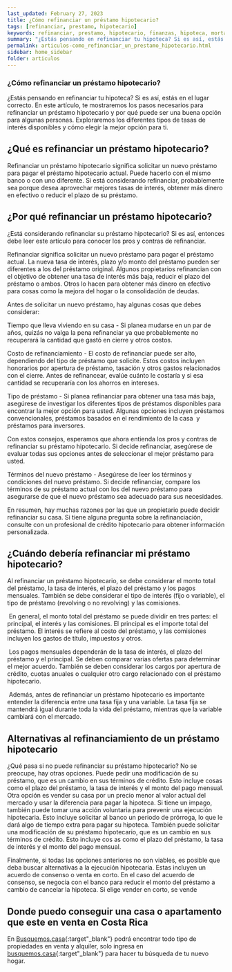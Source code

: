 ```yaml
---
last_updated: February 27, 2023
title: ¿Cómo refinanciar un préstamo hipotecario?
tags: [refinanciar, prestamo, hipotecario]
keywords: refinanciar, prestamo, hipotecario, finanzas, hipoteca, mortage
summary: "¿Estás pensando en refinanciar tu hipoteca? Si es así, estás en el lugar correcto. En este artículo, te mostraremos los pasos necesarios para refinanciar un préstamo hipotecario y por qué puede ser una buena opción para algunas personas. Exploraremos los diferentes tipos de tasas de interés disponibles y cómo elegir la mejor opción para ti."
permalink: articulos-como_refinanciar_un_prestamo_hipotecario.html
sidebar: home_sidebar
folder: articulos
---
```



### ¿Cómo refinanciar un préstamo hipotecario?

¿Estás pensando en refinanciar tu hipoteca? Si es así, estás en el lugar correcto. En este artículo, te mostraremos los pasos necesarios para refinanciar un préstamo hipotecario y por qué puede ser una buena opción para algunas personas. Exploraremos los diferentes tipos de tasas de interés disponibles y cómo elegir la mejor opción para ti.

## ¿Qué es refinanciar un préstamo hipotecario?

Refinanciar un préstamo hipotecario significa solicitar un nuevo préstamo para pagar el préstamo hipotecario actual. Puede hacerlo con el mismo banco o con uno diferente. Si está considerando refinanciar, probablemente sea porque desea aprovechar mejores tasas de interés, obtener más dinero en efectivo o reducir el plazo de su préstamo.

## ¿Por qué refinanciar un préstamo hipotecario?

¿Está considerando refinanciar su préstamo hipotecario? Si es así, entonces debe leer este artículo para conocer los pros y contras de refinanciar.

Refinanciar significa solicitar un nuevo préstamo para pagar el préstamo actual. La nueva tasa de interés, plazo y/o monto del préstamo pueden ser diferentes a los del préstamo original. Algunos propietarios refinancian con el objetivo de obtener una tasa de interés más baja, reducir el plazo del préstamo o ambos. Otros lo hacen para obtener más dinero en efectivo para cosas como la mejora del hogar o la consolidación de deudas.

Antes de solicitar un nuevo préstamo, hay algunas cosas que debes considerar:

Tiempo que lleva viviendo en su casa - Si planea mudarse en un par de años, quizás no valga la pena refinanciar ya que probablemente no recuperará la cantidad que gastó en cierre y otros costos.

Costo de refinanciamiento - El costo de refinanciar puede ser alto, dependiendo del tipo de préstamo que solicite. Estos costos incluyen honorarios por apertura de préstamo, tasación y otros gastos relacionados con el cierre. Antes de refinancear, evalúe cuánto le costaría y si esa cantidad se recuperaría con los ahorros en intereses.

Tipo de préstamo - Si planea refinanciar para obtener una tasa más baja, asegúrese de investigar los diferentes tipos de préstamos disponibles para encontrar la mejor opción para usted. Algunas opciones incluyen préstamos convencionales, préstamos basados en el rendimiento de la casa  y préstamos para inversores.

Con estos consejos, esperamos que ahora entienda los pros y contras de refinanciar su préstamo hipotecario. Si decide refinanciar, asegúrese de evaluar todas sus opciones antes de seleccionar el mejor préstamo para usted. 

Términos del nuevo préstamo - Asegúrese de leer los términos y condiciones del nuevo préstamo. Si decide refinanciar, compare los términos de su préstamo actual con los del nuevo préstamo para asegurarse de que el nuevo préstamo sea adecuado para sus necesidades.

En resumen, hay muchas razones por las que un propietario puede decidir refinanciar su casa. Si tiene alguna pregunta sobre la refinanciación, consulte con un profesional de crédito hipotecario para obtener información personalizada.

## ¿Cuándo debería refinanciar mi préstamo hipotecario?

Al refinanciar un préstamo hipotecario, se debe considerar el monto total del préstamo, la tasa de interés, el plazo del préstamo y los pagos mensuales. También se debe considerar el tipo de interés (fijo o variable), el tipo de préstamo (revolving o no revolving) y las comisiones.

 En general, el monto total del préstamo se puede dividir en tres partes: el principal, el interés y las comisiones. El principal es el importe total del préstamo. El interés se refiere al costo del préstamo, y las comisiones incluyen los gastos de título, impuestos y otros.

 Los pagos mensuales dependerán de la tasa de interés, el plazo del préstamo y el principal. Se deben comparar varias ofertas para determinar el mejor acuerdo. También se deben considerar los cargos por apertura de crédito, cuotas anuales o cualquier otro cargo relacionado con el préstamo hipotecario.

 Además, antes de refinanciar un préstamo hipotecario es importante entender la diferencia entre una tasa fija y una variable. La tasa fija se mantendrá igual durante toda la vida del préstamo, mientras que la variable cambiará con el mercado.

## Alternativas al refinanciamiento de un préstamo hipotecario

¿Qué pasa si no puede refinanciar su préstamo hipotecario? No se preocupe, hay otras opciones. Puede pedir una modificación de su préstamo, que es un cambio en sus términos de crédito. Esto incluye cosas como el plazo del préstamo, la tasa de interés y el monto del pago mensual. Otra opción es vender su casa por un precio menor al valor actual del mercado y usar la diferencia para pagar la hipoteca.
Si tiene un impago, también puede tomar una acción voluntaria para prevenir una ejecución hipotecaria. Esto incluye solicitar al banco un periodo de prórroga, lo que le dará algo de tiempo extra para pagar su hipoteca. También puede solicitar una modificación de su préstamo hipotecario, que es un cambio en sus términos de crédito. Esto incluye cos as como el plazo del préstamo, la tasa de interés y el monto del pago mensual.

Finalmente, si todas las opciones anteriores no son viables, es posible que deba buscar alternativas a la ejecución hipotecaria. Estas incluyen un acuerdo de consenso o venta en corto. En el caso del acuerdo de consenso, se negocia con el banco para reducir el monto del préstamo a cambio de cancelar la hipoteca. Si elige vender en corto, se vende

## Donde puedo conseguir una casa o apartamento que este en venta en Costa Rica

En [Busquemos.casa](https://busquemos.casa/cri/es){:target"_blank"} podrá encontrar todo tipo de propiedades en venta y alquiler, solo ingresa en [busquemos.casa](https://busquemos.casa/cri/es){:target"_blank"} para hacer tu búsqueda de tu nuevo hogar.

